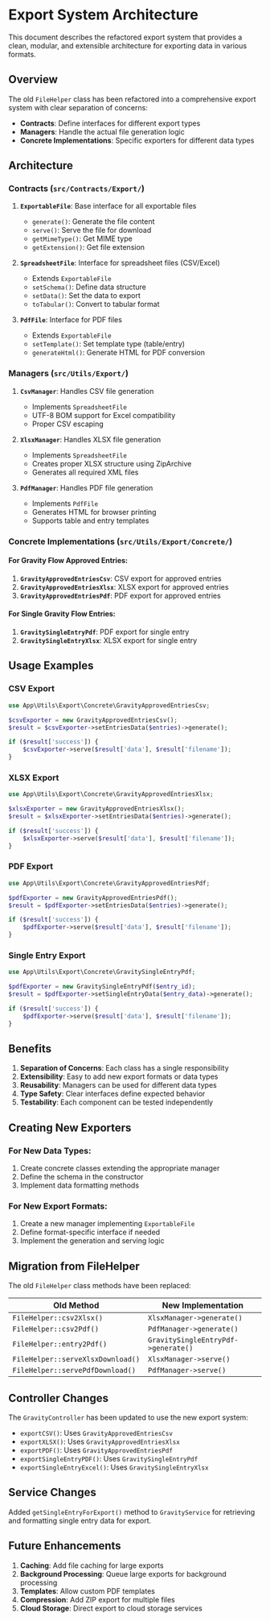 # Export System Architecture

This document describes the refactored export system that provides a clean, modular, and extensible architecture for exporting data in various formats.

## Overview

The old `FileHelper` class has been refactored into a comprehensive export system with clear separation of concerns:

- **Contracts**: Define interfaces for different export types
- **Managers**: Handle the actual file generation logic  
- **Concrete Implementations**: Specific exporters for different data types

## Architecture

### Contracts (`src/Contracts/Export/`)

1. **`ExportableFile`**: Base interface for all exportable files
   - `generate()`: Generate the file content
   - `serve()`: Serve the file for download
   - `getMimeType()`: Get MIME type
   - `getExtension()`: Get file extension

2. **`SpreadsheetFile`**: Interface for spreadsheet files (CSV/Excel)
   - Extends `ExportableFile`
   - `setSchema()`: Define data structure
   - `setData()`: Set the data to export
   - `toTabular()`: Convert to tabular format

3. **`PdfFile`**: Interface for PDF files
   - Extends `ExportableFile`
   - `setTemplate()`: Set template type (table/entry)
   - `generateHtml()`: Generate HTML for PDF conversion

### Managers (`src/Utils/Export/`)

1. **`CsvManager`**: Handles CSV file generation
   - Implements `SpreadsheetFile`
   - UTF-8 BOM support for Excel compatibility
   - Proper CSV escaping

2. **`XlsxManager`**: Handles XLSX file generation
   - Implements `SpreadsheetFile`
   - Creates proper XLSX structure using ZipArchive
   - Generates all required XML files

3. **`PdfManager`**: Handles PDF file generation
   - Implements `PdfFile`
   - Generates HTML for browser printing
   - Supports table and entry templates

### Concrete Implementations (`src/Utils/Export/Concrete/`)

#### For Gravity Flow Approved Entries:
1. **`GravityApprovedEntriesCsv`**: CSV export for approved entries
2. **`GravityApprovedEntriesXlsx`**: XLSX export for approved entries  
3. **`GravityApprovedEntriesPdf`**: PDF export for approved entries

#### For Single Gravity Flow Entries:
1. **`GravitySingleEntryPdf`**: PDF export for single entry
2. **`GravitySingleEntryXlsx`**: XLSX export for single entry

## Usage Examples

### CSV Export
```php
use App\Utils\Export\Concrete\GravityApprovedEntriesCsv;

$csvExporter = new GravityApprovedEntriesCsv();
$result = $csvExporter->setEntriesData($entries)->generate();

if ($result['success']) {
    $csvExporter->serve($result['data'], $result['filename']);
}
```

### XLSX Export
```php
use App\Utils\Export\Concrete\GravityApprovedEntriesXlsx;

$xlsxExporter = new GravityApprovedEntriesXlsx();
$result = $xlsxExporter->setEntriesData($entries)->generate();

if ($result['success']) {
    $xlsxExporter->serve($result['data'], $result['filename']);
}
```

### PDF Export
```php
use App\Utils\Export\Concrete\GravityApprovedEntriesPdf;

$pdfExporter = new GravityApprovedEntriesPdf();
$result = $pdfExporter->setEntriesData($entries)->generate();

if ($result['success']) {
    $pdfExporter->serve($result['data'], $result['filename']);
}
```

### Single Entry Export
```php
use App\Utils\Export\Concrete\GravitySingleEntryPdf;

$pdfExporter = new GravitySingleEntryPdf($entry_id);
$result = $pdfExporter->setSingleEntryData($entry_data)->generate();

if ($result['success']) {
    $pdfExporter->serve($result['data'], $result['filename']);
}
```

## Benefits

1. **Separation of Concerns**: Each class has a single responsibility
2. **Extensibility**: Easy to add new export formats or data types
3. **Reusability**: Managers can be used for different data types
4. **Type Safety**: Clear interfaces define expected behavior
5. **Testability**: Each component can be tested independently

## Creating New Exporters

### For New Data Types:
1. Create concrete classes extending the appropriate manager
2. Define the schema in the constructor
3. Implement data formatting methods

### For New Export Formats:
1. Create a new manager implementing `ExportableFile`
2. Define format-specific interface if needed
3. Implement the generation and serving logic

## Migration from FileHelper

The old `FileHelper` class methods have been replaced:

| Old Method | New Implementation |
|------------|-------------------|
| `FileHelper::csv2Xlsx()` | `XlsxManager->generate()` |
| `FileHelper::csv2Pdf()` | `PdfManager->generate()` |  
| `FileHelper::entry2Pdf()` | `GravitySingleEntryPdf->generate()` |
| `FileHelper::serveXlsxDownload()` | `XlsxManager->serve()` |
| `FileHelper::servePdfDownload()` | `PdfManager->serve()` |

## Controller Changes

The `GravityController` has been updated to use the new export system:

- `exportCSV()`: Uses `GravityApprovedEntriesCsv`
- `exportXLSX()`: Uses `GravityApprovedEntriesXlsx`  
- `exportPDF()`: Uses `GravityApprovedEntriesPdf`
- `exportSingleEntryPDF()`: Uses `GravitySingleEntryPdf`
- `exportSingleEntryExcel()`: Uses `GravitySingleEntryXlsx`

## Service Changes

Added `getSingleEntryForExport()` method to `GravityService` for retrieving and formatting single entry data for export.

## Future Enhancements

1. **Caching**: Add file caching for large exports
2. **Background Processing**: Queue large exports for background processing
3. **Templates**: Allow custom PDF templates
4. **Compression**: Add ZIP export for multiple files
5. **Cloud Storage**: Direct export to cloud storage services
